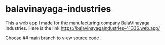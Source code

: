 # balavinayaga-industries
This a web app I made for the manufacturing company BalaVinayaga Industries.
Here is the link https://balavinayagaindustries-41336.web.app/

Choose ## main branch to view source code.
